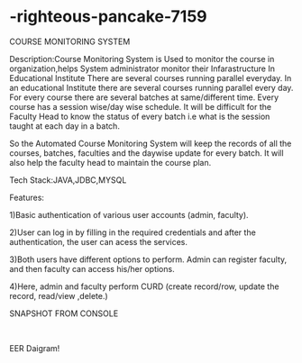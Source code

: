 # -righteous-pancake-7159
COURSE MONITORING SYSTEM

Description:Course Monitoring System is Used to monitor the course in organization,helps System administrator monitor their Infarastructure
In Educational Institute There are several courses running parallel everyday.
In an educational Institute there are several courses running parallel every day. 
For every course there are several batches at same/different time. Every course has a session wise/day wise schedule. 
It will be difficult for the Faculty Head to know the status of every batch i.e what is the session taught at each day in a batch.

So the Automated Course Monitoring System will keep the records of all the courses, batches, faculties and the 
daywise update for every batch. It will also help the faculty head to maintain the course plan.

Tech Stack:JAVA,JDBC,MYSQL

Features:

1)Basic authentication of various user accounts (admin, faculty).

2)User can log in by filling in the required credentials and after the authentication, the user can acess the services.

3)Both users have different options to perform. Admin can register faculty, and then faculty can access his/her options.

4)Here, admin and faculty perform CURD (create record/row, update the record, read/view ,delete.)

SNAPSHOT FROM CONSOLE
 <img src="https://user-images.githubusercontent.com/87129673/213911582-5f86ef1b-eb07-49b9-b008-cfe7f81c38aa.PNG" alt="">
 
  <img src="https://user-images.githubusercontent.com/87129673/213911595-717fe0f3-d9ce-476b-829a-24a8f732e6cb.PNG" alt="">
  
   <img src="https://user-images.githubusercontent.com/87129673/213911608-9c88e43c-016e-4400-b1ae-47794eb8c6ce.PNG" alt="">







EER Daigram!

 <img src="https://user-images.githubusercontent.com/87129673/212978835-a169a8e7-e92f-43a1-af15-6922438fd43b.png" alt="">



